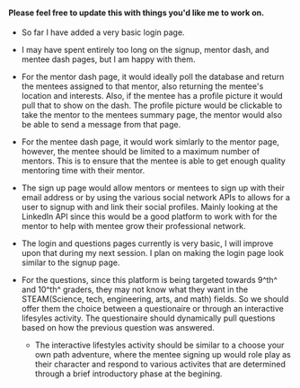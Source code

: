 #### Please feel free to update this with things you'd like me to work on.

- So far I have added a very basic login page.
- I may have spent entirely too long on the signup, mentor dash, and mentee dash pages, but I am happy with them.

- For the mentor dash page, it would ideally poll the database and return the mentees assigned to that mentor, also returning the mentee's location and interests. Also, if the mentee has a profile picture it would pull that to show on the dash. The profile picture would be clickable to take the mentor to the mentees summary page, the mentor would also be able to send a message from that page.

- For the mentee dash page, it would work simlarly to the mentor page, however, the mentee should be limited to a maximum number of mentors. This is to ensure that the mentee is able to get enough quality mentoring time with their mentor.

- The sign up page would allow mentors or mentees to sign up with their email address or by using the various social network APIs to allows for a user to signup with and link their social profiles. Mainly looking at the LinkedIn API since this would be a good platform to work with for the mentor to help with mentee grow their professional network.

- The login and questions pages currently is very basic, I will improve upon that during my next session. I plan on making the login page look similar to the signup page.

- For the questions, since this platform is being targeted towards 9^th^ and 10^th^ graders, they may not know what they want in the STEAM(Science, tech, engineering, arts, and math) fields. So we should offer them the choice between a questionaire or through an interactive lifesyles activity. The questionaire should dynamically pull questions based on how the previous question was answered. 
    - The interactive lifestyles activity should be similar to a choose your own path adventure, where the mentee signing up would role play as their character and respond to various activites that are determined through a brief introductory phase at the begining.

